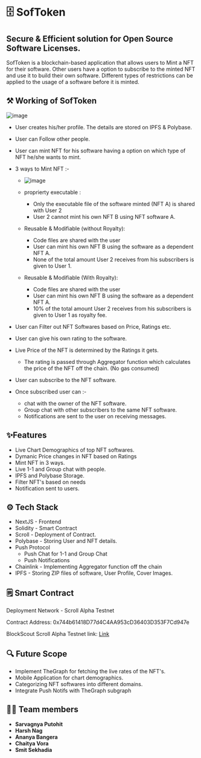 # 🗄️ SofToken
## Secure & Efficient solution for Open Source Software Licenses.
SofToken is a blockchain-based application that allows users to Mint a NFT for their software. Other users have a option to subscribe to the minted NFT and use it to build their own software. Different types of restrictions can be applied to the usage of a software before it is minted.





## ⚒️ Working of SofToken


![image](https://user-images.githubusercontent.com/90528630/227760576-8d4c072e-28e3-4e31-86de-4bb7329d6cdf.png)

- User creates his/her profile. The details are stored on IPFS & Polybase.
- User can Follow other people.
- User can mint NFT for his software having a option on which type of NFT he/she wants to mint.
- 3 ways to Mint NFT :-

    - ![image](https://user-images.githubusercontent.com/90528630/227760594-4ecbd8d5-dd14-4b2d-a8fd-388e6fdc3eaa.png)

    - proprierty executable : 
        - Only the executable file of the software minted (NFT A) is shared with User 2
        - User 2 cannot mint his own NFT B using NFT software A.
     
    - Reusable & Modifiable (without Royalty):
        - Code files are shared with the user
        - User can mint his own NFT B using the software as a dependent NFT A.
        - None of the total amount User 2 receives from his subscribers is given to User 1.

    - Reusable & Modifiable (With Royalty):
        - Code files are shared with the user
        - User can mint his own NFT B using the software as a dependent NFT A.
        - 10% of the total amount User 2 receives from his subscribers is given to User 1 as royalty fee.
- User can Filter out NFT Softwares based on Price, Ratings etc.
- User can give his own rating to the software.
- Live Price of the NFT is determined by the Ratings it gets.
    - The rating is passed through Aggregator function which calculates the price of the NFT off the chain. (No gas consumed)
- User can subscribe to the NFT software.
- Once subscribed user can :-
    - chat with the owner of the NFT software.
    - Group chat with other subscribers to the same NFT software.
    - Notifications are sent to the user on receiving messages.



## ✨Features
- Live Chart Demographics of top NFT softwares.
- Dymanic Price changes in NFT based on Ratings
- Mint NFT in 3 ways.
- Live 1-1 and Group chat with people.
- IPFS and Polybase Storage.
- Filter NFT's based on needs
- Notification sent to users.

## ⚙️ Tech Stack
- NextJS - Frontend
- Solidity - Smart Contract
- Scroll - Deployment of Contract.
- Polybase - Storing User and NFT details.
- Push Protocol 
    - Push Chat for 1-1 and Group Chat
    - Push Notifications
- Chainlink - Implementing Aggregator function off the chain
- IPFS - Storing ZIP files of software, User Profile, Cover Images.

## 🗒️ Smart Contract
Deployment Network - Scroll Alpha Testnet

Contract Address: 0x744b61418D77d4C4AA953cD36403D353F7Cd947e

BlockScout Scroll Alpha Testnet link: [Link](https://blockscout.scroll.io/address/0x744b61418D77d4C4AA953cD36403D353F7Cd947e)

## 🔍 Future Scope
- Implement TheGraph for fetching the live rates of the NFT's.
- Mobile Application for chart demographics.
- Categorizing NFT softwares into different domains.
- Integrate Push Notifs with TheGraph subgraph


## 👩‍💻 Team members

- **Sarvagnya Putohit**
- **Harsh Nag**
- **Ananya Bangera**
- **Chaitya Vora**
- **Smit Sekhadia**
